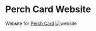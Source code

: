 # Perch Card Website
Website for [Perch Card](http://perchcard.com/)
![website](https://i.imgur.com/3HH46YG.jpg)
